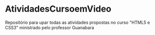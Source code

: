 # AtividadesCursoemVideo
Repositório para upar todas as atividades propostas no curso "HTML5 e CSS3" ministrado pelo professor Guanabara
